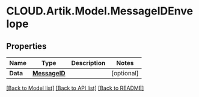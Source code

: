 # CLOUD.Artik.Model.MessageIDEnvelope
## Properties

Name | Type | Description | Notes
------------ | ------------- | ------------- | -------------
**Data** | [**MessageID**](MessageID.md) |  | [optional] 

[[Back to Model list]](../README.md#documentation-for-models) [[Back to API list]](../README.md#documentation-for-api-endpoints) [[Back to README]](../README.md)

